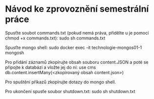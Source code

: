 # Návod ke zprovoznění semestrální práce

Spusťte soubot commands.txt (pokud nemá práva, přidělte u je pomocí chmod +x commands.txt):
sudo sh commands.txt

Spusťte mongo shell:
sudo docker exec -it technologie-mongos01-1 mongosh

Pro přidání záznamů zkopírujte obsah souboru content.JSON a poté  se připojte k databázi a vložte jej do ní:
use cms
db.content.insertMany(\<zkopírovaný obsah content.json\>)

Pro spuštění příkazů zkopírujte dotazy do mongo shell. 

Pro ukončení spusťe soubor shutdown.txt:
sudo sh shutdown.txt


